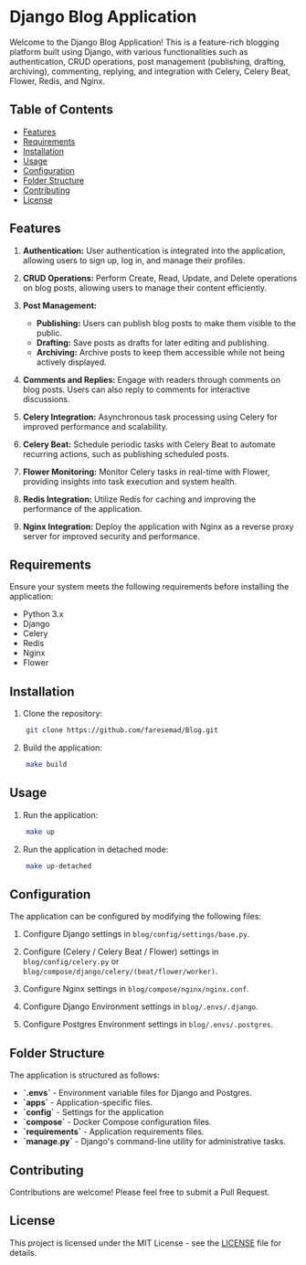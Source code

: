 # Django Blog Application

Welcome to the Django Blog Application! This is a feature-rich blogging platform built using Django, with various functionalities such as authentication, CRUD operations, post management (publishing, drafting, archiving), commenting, replying, and integration with Celery, Celery Beat, Flower, Redis, and Nginx.

## Table of Contents

- [Features](#features)
- [Requirements](#requirements)
- [Installation](#installation)
- [Usage](#usage)
- [Configuration](#configuration)
- [Folder Structure](#folder-structure)
- [Contributing](#contributing)
- [License](#license)

## Features

1. **Authentication:** User authentication is integrated into the application, allowing users to sign up, log in, and manage their profiles.

2. **CRUD Operations:** Perform Create, Read, Update, and Delete operations on blog posts, allowing users to manage their content efficiently.

3. **Post Management:**

   - **Publishing:** Users can publish blog posts to make them visible to the public.
   - **Drafting:** Save posts as drafts for later editing and publishing.
   - **Archiving:** Archive posts to keep them accessible while not being actively displayed.

4. **Comments and Replies:** Engage with readers through comments on blog posts. Users can also reply to comments for interactive discussions.

5. **Celery Integration:** Asynchronous task processing using Celery for improved performance and scalability.

6. **Celery Beat:** Schedule periodic tasks with Celery Beat to automate recurring actions, such as publishing scheduled posts.

7. **Flower Monitoring:** Monitor Celery tasks in real-time with Flower, providing insights into task execution and system health.

8. **Redis Integration:** Utilize Redis for caching and improving the performance of the application.

9. **Nginx Integration:** Deploy the application with Nginx as a reverse proxy server for improved security and performance.

## Requirements

Ensure your system meets the following requirements before installing the application:

- Python 3.x
- Django
- Celery
- Redis
- Nginx
- Flower

## Installation

1. Clone the repository:

```bash
    git clone https://github.com/faresemad/Blog.git
```

2. Build the application:

```bash
    make build
```

## Usage

1. Run the application:

```bash
    make up
```

2. Run the application in detached mode:

```bash
    make up-detached
```

## Configuration

The application can be configured by modifying the following files:

1. Configure Django settings in `blog/config/settings/base.py`.

2. Configure (Celery / Celery Beat / Flower) settings in `blog/config/celery.py` or `blog/compose/django/celery/(beat/flower/worker)`.

3. Configure Nginx settings in `blog/compose/nginx/nginx.conf`.

4. Configure Django Environment settings in `blog/.envs/.django`.

5. Configure Postgres Environment settings in `blog/.envs/.postgres`.

## Folder Structure

The application is structured as follows:

- **\`.envs\`** - Environment variable files for Django and Postgres.
- **\`apps\`** - Application-specific files.
- **\`config\`** - Settings for the application
- **\`compose\`** - Docker Compose configuration files.
- **\`requirements\`** - Application requirements files.
- **\`manage.py\`** - Django's command-line utility for administrative tasks.

## Contributing

Contributions are welcome! Please feel free to submit a Pull Request.

## License

This project is licensed under the MIT License - see the [LICENSE](LICENSE) file for details.
